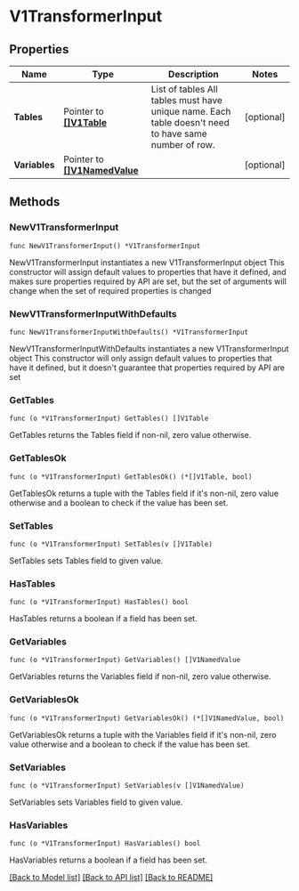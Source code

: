# V1TransformerInput

## Properties

Name | Type | Description | Notes
------------ | ------------- | ------------- | -------------
**Tables** | Pointer to [**[]V1Table**](V1Table.md) | List of tables All tables must have unique name. Each table doesn&#39;t need to have same number of row. | [optional] 
**Variables** | Pointer to [**[]V1NamedValue**](V1NamedValue.md) |  | [optional] 

## Methods

### NewV1TransformerInput

`func NewV1TransformerInput() *V1TransformerInput`

NewV1TransformerInput instantiates a new V1TransformerInput object
This constructor will assign default values to properties that have it defined,
and makes sure properties required by API are set, but the set of arguments
will change when the set of required properties is changed

### NewV1TransformerInputWithDefaults

`func NewV1TransformerInputWithDefaults() *V1TransformerInput`

NewV1TransformerInputWithDefaults instantiates a new V1TransformerInput object
This constructor will only assign default values to properties that have it defined,
but it doesn't guarantee that properties required by API are set

### GetTables

`func (o *V1TransformerInput) GetTables() []V1Table`

GetTables returns the Tables field if non-nil, zero value otherwise.

### GetTablesOk

`func (o *V1TransformerInput) GetTablesOk() (*[]V1Table, bool)`

GetTablesOk returns a tuple with the Tables field if it's non-nil, zero value otherwise
and a boolean to check if the value has been set.

### SetTables

`func (o *V1TransformerInput) SetTables(v []V1Table)`

SetTables sets Tables field to given value.

### HasTables

`func (o *V1TransformerInput) HasTables() bool`

HasTables returns a boolean if a field has been set.

### GetVariables

`func (o *V1TransformerInput) GetVariables() []V1NamedValue`

GetVariables returns the Variables field if non-nil, zero value otherwise.

### GetVariablesOk

`func (o *V1TransformerInput) GetVariablesOk() (*[]V1NamedValue, bool)`

GetVariablesOk returns a tuple with the Variables field if it's non-nil, zero value otherwise
and a boolean to check if the value has been set.

### SetVariables

`func (o *V1TransformerInput) SetVariables(v []V1NamedValue)`

SetVariables sets Variables field to given value.

### HasVariables

`func (o *V1TransformerInput) HasVariables() bool`

HasVariables returns a boolean if a field has been set.


[[Back to Model list]](../README.md#documentation-for-models) [[Back to API list]](../README.md#documentation-for-api-endpoints) [[Back to README]](../README.md)


